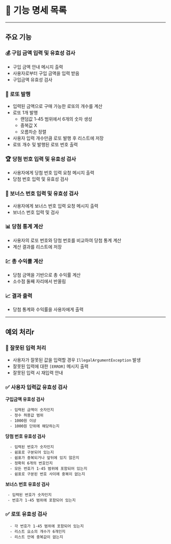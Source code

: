 # 📜 기능 명세 목록

---

## 주요 기능

### 💰 구입 금액 입력 및 유효성 검사

- 구입 금액 안내 메시지 출력
- 사용자로부터 구입 금액을 입력 받음
- 구입금액 유효성 검사

### 🎫 로또 발행

- 입력된 금액으로 구매 가능한 로또의 개수를 계산
- 로또 1개 발행
    * 랜덤값 1-45 범위에서 6개의 숫자 생성
    * 중복값 X
    * 오름차순 정렬
- 사용자 입력 개수만큼 로또 발행 후 리스트에 저장
- 로또 개수 및 발행된 로또 번호 출력

### 🏆 당첨 번호 입력 및 유효성 검사

- 사용자에게 당첨 번호 입력 요청 메시지 출력
- 당첨 번호 입력 및 유효성 검사

### 🔢 보너스 번호 입력 및 유효성 검사

- 사용자에게 보너스 번호 입력 요청 메시지 출력
- 보너스 번호 입력 및 검사

### 📊 당첨 통계 계산

- 사용자의 로또 번호와 당첨 번호를 비교하여 당첨 통계 계산
- 계산 결과를 리스트에 저장

### 💹 총 수익률 계산

- 당첨 금액을 기반으로 총 수익률 계산
- 소수점 둘째 자리에서 반올림

### 📈 결과 출력

- 당첨 통계와 수익률을 사용자에게 출력

---

## 예외 처리r

### 🚫 잘못된 입력 처리

- 사용자가 잘못된 값을 입력할 경우 `IllegalArgumentException` 발생
- 잘못된 입력에 대한 `[ERROR]` 메시지 출력
- 잘못된 입력 시 재입력 안내

### ✅ 사용자 입력값 유효성 검사

**구입금액 유효성 검사**

```
  - 입력된 금액이 숫자인지
  - 정수 허용값 범위
  - 1000원 이상
  - 1000원 단위에 해당하는지
```

**당첨 번호 유효성 검사**

```
  - 입력된 번호가 숫자인지
  - 쉼표로 구분되어 있는지
  - 쉼표가 중복되거나 앞뒤에 있지 않은지
  - 정확히 6개의 번호인지
  - 모든 번호가 1-45 범위에 포함되어 있는지
  - 쉼표로 구분된 번호 사이에 중복이 없는지
```

**보너스 번호 유효성 검사**

````
 - 입력된 번호가 숫자인지
 - 번호가 1-45 범위에 포함되어 있는지
````

### ✅ 로또 유효성 검사

````
  - 각 번호가 1-45 범위에 포함되어 있는지
  - 리스트 요소의 개수가 6개인지
  - 리스트 안에 중복값이 없는지
````
